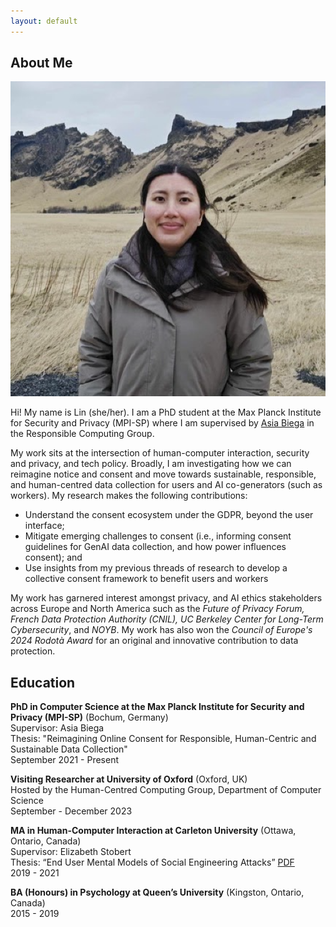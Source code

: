 ```yaml
---
layout: default
---
```


## About Me

<img class="profile-picture" src="lin.png">

Hi! My name is Lin (she/her). I am a PhD student at the Max Planck Institute for Security and Privacy (MPI-SP) where I am supervised by [Asia Biega](https://asiabiega.github.io/) in the Responsible Computing Group. 

My work sits at the intersection of human-computer interaction, security and privacy, and tech policy. Broadly, I am investigating how we can reimagine notice and consent and move towards sustainable, responsible, and human-centred data collection for users and AI co-generators (such as workers). My research makes the following contributions:
* Understand the consent ecosystem under the GDPR, beyond the user interface;
* Mitigate emerging challenges to consent (i.e., informing consent guidelines for GenAI data collection, and how power influences consent); and
* Use insights from my previous threads of research to develop a collective consent framework to benefit users and workers

My work has garnered interest amongst privacy, and AI ethics stakeholders across Europe and North America such as the _Future of Privacy Forum, French Data Protection Authority (CNIL), UC Berkeley Center for Long-Term Cybersecurity_, and _NOYB_. My work has also won the _Council of Europe's 2024 Rodotà Award_ for an original and innovative contribution to data protection.

## Education

**PhD in Computer Science at the Max Planck Institute for Security and Privacy (MPI-SP)** (Bochum, Germany)  
Supervisor: Asia Biega  
Thesis: "Reimagining Online Consent for Responsible, Human-Centric and Sustainable Data Collection"   
September 2021 - Present  

**Visiting Researcher at University of Oxford** (Oxford, UK)  
Hosted by the Human-Centred Computing Group, Department of Computer Science  
September - December 2023  

**MA in Human-Computer Interaction at Carleton University** (Ottawa, Ontario, Canada)  
Supervisor: Elizabeth Stobert  
Thesis: “End User Mental Models of Social Engineering Attacks” [PDF](https://curve.carleton.ca/system/files/etd/2b0397df-0447-481a-bedb-3cdfed153cd3/etd_pdf/20586d0098ccea7701d7ce1fe928acd5/kyi-endusermentalmodelsofsocialengineeringattacks.pdf)  
2019 - 2021  

**BA (Honours) in Psychology at Queen’s University** (Kingston, Ontario, Canada)  
2015 - 2019  
